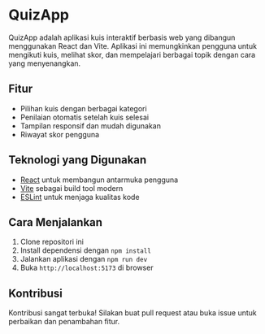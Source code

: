# QuizApp

QuizApp adalah aplikasi kuis interaktif berbasis web yang dibangun menggunakan React dan Vite. Aplikasi ini memungkinkan pengguna untuk mengikuti kuis, melihat skor, dan mempelajari berbagai topik dengan cara yang menyenangkan.

## Fitur

- Pilihan kuis dengan berbagai kategori
- Penilaian otomatis setelah kuis selesai
- Tampilan responsif dan mudah digunakan
- Riwayat skor pengguna

## Teknologi yang Digunakan

- [React](https://react.dev/) untuk membangun antarmuka pengguna
- [Vite](https://vitejs.dev/) sebagai build tool modern
- [ESLint](https://eslint.org/) untuk menjaga kualitas kode

## Cara Menjalankan

1. Clone repositori ini
2. Install dependensi dengan `npm install`
3. Jalankan aplikasi dengan `npm run dev`
4. Buka `http://localhost:5173` di browser

## Kontribusi

Kontribusi sangat terbuka! Silakan buat pull request atau buka issue untuk perbaikan dan penambahan fitur.

